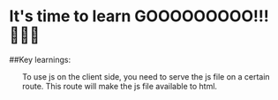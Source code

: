 <h1> It's time to learn GOOOOOOOOO!!! 🏃‍♂️‍➡️</h1>

##Key learnings:
<ul>To use js on the client side, you need to serve the js file on a certain route. This route will make the js file available to html.</ul>

